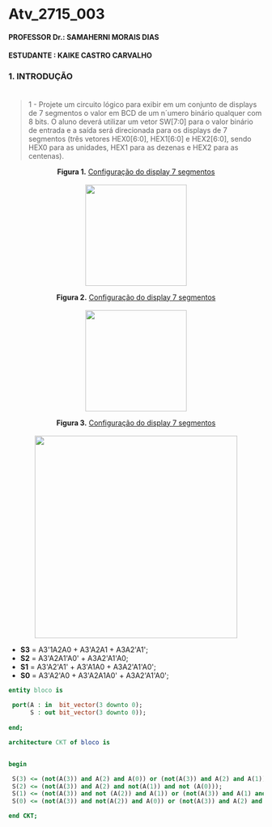 # Atv_2715_003
#### PROFESSOR Dr.: SAMAHERNI MORAIS DIAS 
#### ESTUDANTE    : KAIKE CASTRO CARVALHO


### 1. INTRODUÇÃO <br/> <br/>

> 1 - Projete um circuito lógico para exibir em um conjunto de displays de 7 segmentos o valor
em BCD de um n´umero binário qualquer com 8 bits. O aluno deverá utilizar um vetor SW[7:0]
para o valor binário de entrada e a saída será direcionada para os displays de 7 segmentos
(três vetores HEX0[6:0], HEX1[6:0] e HEX2[6:0], sendo HEX0 para as unidades, HEX1 para as
dezenas e HEX2 para as centenas).


<p align="center">
  <b>Figura 1.</b>
 <a href="#">Configuração do display 7 segmentos</a> 
 <br><br>
<img src="https://user-images.githubusercontent.com/42541528/62499610-b3823b00-b7b9-11e9-92eb-84c196656166.png" width="200" heigth="200"> 
 </p>
 
  
 <p align="center">
  <b>Figura 2.</b>
 <a href="#">Configuração do display 7 segmentos</a> 
 <br><br>
<img src="https://user-images.githubusercontent.com/42541528/62499665-e298ac80-b7b9-11e9-8795-b0c3fc0375a2.png" width="200" heigth="200"> 
 </p>
 
 
 <p align="center">
  <b>Figura 3.</b>
 <a href="#">Configuração do display 7 segmentos</a> 
 <br><br>
<img src="https://user-images.githubusercontent.com/42541528/62499735-1d9ae000-b7ba-11e9-9077-81a5440916e3.png" width="400" heigth="200"> 
 </p>
 
 * **S3** = A3'1A2A0 + A3'A2A1 + A3A2'A1';
 * **S2** = A3'A2A1'A0' + A3A2'A1'A0;
 * **S1** = A3'A2'A1' + A3'A1A0 + A3A2'A1'A0';
 * **S0** = A3'A2'A0 + A3'A2A1A0' + A3A2'A1'A0';
 
 ``` vhdl
entity bloco is
  
  port(A : in  bit_vector(3 downto 0);
       S : out bit_vector(3 downto 0));
    
end;
```
 ``` vhdl
 architecture CKT of bloco is 


 begin

  S(3) <= (not(A(3)) and A(2) and A(0)) or (not(A(3)) and A(2) and A(1)) or (A(3) and not(A(2)) and not(A(1)));
  S(2) <= (not(A(3)) and A(2) and not(A(1)) and not (A(0)));
  S(1) <= (not(A(3)) and not (A(2)) and A(1)) or (not(A(3)) and A(1) and A(0)) or (A(3) and not(A(2)) and not(A(1)) and not(A(0)));
  S(0) <= (not(A(3)) and not(A(2)) and A(0)) or (not(A(3)) and A(2) and A(1) and not(A(0))) or (A(3) and not(A(2)) and not(A(1)) and not(A(0)));

end CKT;


 ```
